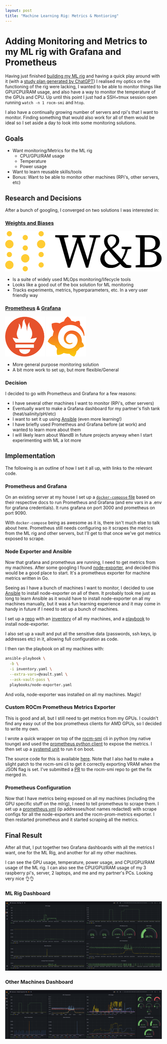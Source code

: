 ```yaml
---
layout: post
title: "Machine Learning Rig: Metrics & Montioring"
---
```


# Adding Monitoring and Metrics to my ML rig with Grafana and Prometheus

Having just finished [building my ML rig](https://www.jeromeswannack.com/projects/2023/02/11/mlrig_build.html) and having a quick play around with it (with a [study plan generated by ChatGPT](https://github.com/jerome3o/pytorch_tut#pytorch-hello-world-projects)) I realised my optics on the functioning of the rig were lacking, I wanted to be able to monitor things like GPU/CPU/RAM usage, and also have a way to monitor the temperature of the GPUs and CPU. Up until this point I just had a SSH+tmux session open running `watch -n 1 rocm-smi` and `htop`.

I also have a continually growing number of servers and rpi's that I want to monitor. Finding something that would also work for all of them would be ideal so I set aside a day to look into some monitoring solutions.

## Goals

* Want monitoring/Metrics for the ML rig
  * CPU/GPU/RAM usage
  * Temperature
  * Power usage
* Want to learn reusable skills/tools
* Bonus: Want to be able to monitor other machines (RPi's, other servers, etc)

## Research and Decisions

After a bunch of googling, I converged on two solutions I was interested in:

### [Weights and Biases](https://wandb.ai/site)

![wandb](/projects/assets/wandb.svg)

  * Is a suite of widely used MLOps monitoring/lifecycle tools
  * Looks like a good out of the box solution for ML monitoring
  * Tracks experiments, metrics, hyperparameters, etc. In a very user friendly way

### [Prometheus](https://prometheus.io/) & [Grafana](https://grafana.com/)

<img src="/projects/assets/prom-icon.svg" width="128" height="128"/>
<img src="/projects/assets/grafana-icon.svg"  width="128" height="128"/>

  * More general purpose monitoring solution
  * A bit more work to set up, but more flexible/General

### Decision

I decided to go with Prometheus and Grafana for a few reasons:
  * I have several other machines I want to monitor (RPi's, other servers)
  * Eventually want to make a Grafana dashboard for my partner's fish tank (heat/salinity/pH/etc)
  * I want to set it up using [Ansible](https://www.ansible.com/) (even more learning!)
  * I have briefly used Prometheus and Grafana before (at work) and wanted to learn more about them
  * I will likely learn about WandB in future projects anyway when I start experimenting with ML a lot more

## Implementation

The following is an outline of how I set it all up, with links to the relevant code.

### Prometheus and Grafana

On an existing server at my house I set up a [`docker-compose`   file](https://github.com/jerome3o/pytorch_tut/blob/master/metrics/docker-compose.yml) based on their respective docs to run Prometheus and Grafana (and env vars in a .env for grafana credentials). It runs grafana on port 3000 and prometheus on port 9090.

With `docker-compose` being as awesome as it is, there isn't much else to talk about here. Prometheus still needs configuring so it scrapes the metrics from the ML rig and other servers, but I'll get to that once we've got metrics exposed to scrape.

### Node Exporter and Ansible

Now that grafana and prometheus are running, I need to get metrics from my machines. After some googling I found [node-exporter](https://github.com/prometheus/node_exporter), and decided this would be a good place to start. It's a prometheus exporter for machine metrics written in Go.

Seeing as I have a bunch of machines I want to monitor, I decided to use [Ansible](https://www.ansible.com/) to install node-exporter on all of them. It probably took me just as long to learn Ansible as it would have to install node-exporter on all my machines manually, but it was a fun learning experience and it may come in handy in future if I need to set up a bunch of machines.

I set up a [repo](https://github.com/jerome3o/ansible-jerome) with an [inventory](https://github.com/jerome3o/ansible-jerome/blob/main/inventory.yaml) of all my machines, and a [playbook](https://github.com/jerome3o/ansible-jerome/blob/main/playbooks/node-exporter.yaml) to install node-exporter. 

I also set up a vault and put all the sensitive data (passwords, ssh keys, ip addresses etc) in it, allowing full configuration as code.

I then ran the playbook on all my machines with:

```sh
ansible-playbook \
  -b \
  -i inventory.yaml \
  --extra-vars=@vault.yaml \
  --ask-vault-pass \
  playbooks/node-exporter.yaml
```

And voila, node-exporter was installed on all my machines. Magic!

### Custom ROCm Prometheus Metrics Exporter

This is good and all, but I still need to get metrics from my GPUs. I couldn't find any easy out of the box prometheus clients for AMD GPUs, so I decided to write my own. 

I wrote a quick wrapper on top of the [rocm-smi](https://docs.amd.com/bundle/ROCm-System-Management-Interface-Guide/page/ROCm-SMI-CLI.html) cli in python (my native tounge) and used the [prometheus python client](https://github.com/prometheus/client_python) to expose the metrics. I then set up a [systemd unit](https://github.com/jerome3o/rocm-prom-metrics/blob/master/rocm-prom-metrics.service) to run it on boot.

The source code for this is available [here](https://github.com/jerome3o/rocm-prom-metrics). Note that I also had to make a slight patch to the rocm-smi cli to get it correctly exporting VRAM when the JSON flag is set. I've submitted a [PR](https://github.com/RadeonOpenCompute/rocm_smi_lib/pull/120) to the rocm-smi repo to get the fix merged in.

### Prometheus Configuration

Now that I have metrics being exposed on all my machines (including the GPU specific stuff on the mlrig), I need to tell prometheus to scrape them. I set up a [prometheus.yml](https://github.com/jerome3o/pytorch_tut/blob/master/metrics/prometheus.yml) (ip addresses/host names redacted) with scrape configs for all the node-exporters and the rocm-prom-metrics exporter. I then restarted prometheus and it started scraping all the metrics.


## Final Result

After all that, I put together two Grafana dashboards with all the metrics I want, one for the ML Rig, and another for all my other machines. 

I can see the GPU usage, temperature, power usage, and CPU/GPU/RAM usage of the ML rig. I can also see the CPU/GPU/RAM usage of my 3 raspberry pi's, server, 2 laptops, and me and my partner's PCs. Looking very nice 👌👌

### ML Rig Dashboard

![mlrig_dashboard](/projects/assets/mlrig_build_grafana_mlrig.png)

### Other Machines Dashboard

![other_machines_dashboard](/projects/assets/mlrig_build_grafana.png)
